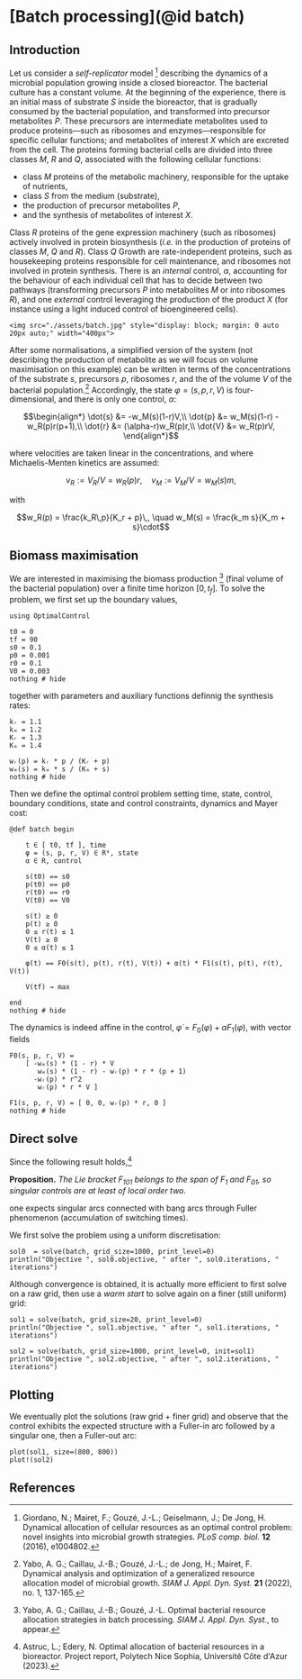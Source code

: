 # [Batch processing](@id batch)

## Introduction

Let us consider a *self-replicator* model [^1] describing the
dynamics of a microbial population growing inside a closed bioreactor. The bacterial
culture has a constant volume. At the beginning of the experience,
there is an initial mass of substrate $S$ inside the bioreactor, that is gradually consumed
by the bacterial population, and transformed into precursor metabolites $P$. These
precursors are intermediate metabolites used to produce proteins—such as ribosomes
and enzymes—responsible for specific cellular functions; and metabolites of interest
$X$ which are excreted from the cell. The proteins forming bacterial cells are divided
into three classes $M$, $R$ and $Q$, associated with the following cellular functions:
- class $M$ proteins of the metabolic machinery, responsible for the uptake of nutrients,
- class $S$ from the medium (substrate),
- the production of precursor metabolites $P$,
- and the synthesis of metabolites of interest $X$.

Class $R$ proteins of the gene expression machinery (such as ribosomes) actively involved in protein biosynthesis (*i.e.* in the production of proteins of classes $M$,
$Q$ and $R$). Class $Q$ Growth are rate-independent proteins, such as housekeeping proteins responsible for cell maintenance, and ribosomes not involved in protein synthesis. There is an *internal* control, $\alpha$, accounting for the behaviour of each individual cell that has to decide between two pathways (transforming precursors $P$ into metabolites $M$ or into ribosomes $R$), and one *external* control leveraging the production of the product $X$ (for instance using a light induced control of bioengineered cells).

```@raw html
<img src="./assets/batch.jpg" style="display: block; margin: 0 auto 20px auto;" width="400px">
```

After some normalisations, a simplified version of the system (not describing the production of metabolite as we will focus on volume maximisation on this example) can be written in terms of the concentrations of the substrate $s$, precursors $p$, ribosomes $r$, and the of the volume $V$ of the bacterial population.[^2] Accordingly, the state $\varphi=(s,p,r,V)$ is four-dimensional, and there is only one control, $\alpha$:

```math
\begin{align*}
  \dot{s} &= -w_M(s)(1-r)V,\\
  \dot{p} &= w_M(s)(1-r) - w_R(p)r(p+1),\\
  \dot{r} &= (\alpha-r)w_R(p)r,\\
  \dot{V} &= w_R(p)rV,
\end{align*}
```

where velocities are taken linear in the concentrations, and where Michaelis-Menten kinetics are assumed:

```math
v_R := V_R/V = w_R(p) r,\quad v_M := V_M/V = w_M(s) m,
```

with

```math
w_R(p) = \frac{k_R\,p}{K_r + p}\,, \quad w_M(s) = \frac{k_m s}{K_m + s}\cdot
```

## Biomass maximisation

We are interested in maximising the biomass production [^3] (final volume of the bacterial population) over a finite time horizon $[0,t_f]$. To solve the problem, we first set up the boundary values,

```@example main
using OptimalControl

t0 = 0      
tf = 90     
s0 = 0.1
p0 = 0.001
r0 = 0.1
V0 = 0.003
nothing # hide
```

together with parameters and auxiliary functions definnig the synthesis rates:

```@example main
kᵣ = 1.1
kₘ = 1.2
Kᵣ = 1.3
Kₘ = 1.4

wᵣ(p) = kᵣ * p / (Kᵣ + p)
wₘ(s) = kₘ * s / (Kₘ + s)
nothing # hide
```

Then we define the optimal control problem setting time, state, control, boundary conditions, state and control constraints, dynamics and Mayer cost:

```@example main
@def batch begin

    t ∈ [ t0, tf ], time
    φ = (s, p, r, V) ∈ R⁴, state 
    α ∈ R, control

    s(t0) == s0
    p(t0) == p0
    r(t0) == r0
    V(t0) == V0
    
    s(t) ≥ 0
    p(t) ≥ 0
    0 ≤ r(t) ≤ 1
    V(t) ≥ 0
    0 ≤ α(t) ≤ 1

    φ̇(t) == F0(s(t), p(t), r(t), V(t)) + α(t) * F1(s(t), p(t), r(t), V(t))

    V(tf) → max

end
nothing # hide
```

The dynamics is indeed affine in the control, $\dot{\varphi} = F_0(\varphi) + \alpha F_1(\varphi)$, with vector fields

```@example main
F0(s, p, r, V) =
    [ -wₘ(s) * (1 - r) * V
       wₘ(s) * (1 - r) - wᵣ(p) * r * (p + 1)
      -wᵣ(p) * r^2
       wᵣ(p) * r * V ]

F1(s, p, r, V) = [ 0, 0, wᵣ(p) * r, 0 ]
nothing # hide
```

## Direct solve

Since the following result holds,[^4]

**Proposition.** *The Lie bracket $F_{101}$ belongs to the span of $F_1$ and $F_{01}$, so singular controls are at least of local order two.*

one expects singular arcs connected with bang arcs through Fuller phenomenon (accumulation of switching times).

We first solve the problem using a uniform discretisation:

```@example main
sol0  = solve(batch, grid_size=1000, print_level=0)
println("Objective ", sol0.objective, " after ", sol0.iterations, " iterations")
```

Although convergence is obtained, it is actually more efficient to first solve on a raw grid, then use a *warm start* to solve again on a finer (still uniform) grid:

```@example main
sol1 = solve(batch, grid_size=20, print_level=0)
println("Objective ", sol1.objective, " after ", sol1.iterations, " iterations")
```

```@example main
sol2 = solve(batch, grid_size=1000, print_level=0, init=sol1)
println("Objective ", sol2.objective, " after ", sol2.iterations, " iterations")
```

## Plotting

We eventually plot the solutions (raw grid + finer grid) and observe that the control exhibits the expected structure with a Fuller-in arc followed by a singular one, then a Fuller-out arc:

```@example main
plot(sol1, size=(800, 800))
plot!(sol2)
```

## References

[^1]:  Giordano, N.; Mairet, F.; Gouzé, J.-L.; Geiselmann, J.; De Jong, H. Dynamical allocation of cellular resources as an optimal control problem: novel insights into microbial growth strategies. *PLoS comp. biol.* **12** (2016), e1004802. 

[^2]: Yabo, A. G.; Caillau, J.-B.; Gouzé, J.-L.; de Jong, H.; Mairet, F. Dynamical analysis and optimization of a generalized resource allocation model of microbial growth. *SIAM J. Appl. Dyn. Syst.* **21** (2022), no. 1, 137-165.

[^3]: Yabo, A. G.; Caillau, J.-B.; Gouzé, J.-L. Optimal bacterial resource allocation strategies in batch processing. *SIAM J. Appl. Dyn. Syst.*, to appear.

[^4]: Astruc, L.; Edery, N. Optimal allocation of bacterial resources in a bioreactor. Project report, Polytech Nice Sophia, Université Côte d'Azur (2023).